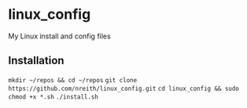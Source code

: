 # linux_config

My Linux install and config files

## Installation

`mkdir ~/repos && cd ~/repos`
`git clone https://github.com/nreith/linux_config.git`
`cd linux_config && sudo chmod +x *.sh`
`./install.sh`

